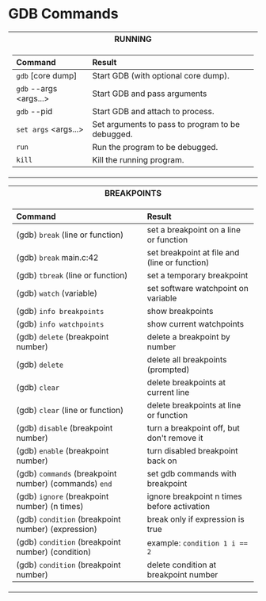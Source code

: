 # GDB Commands

<div>
<table>
<tr><th>RUNNING</th>
<tr><td>

| Command | Result |
| :------ | :----- |
| `gdb` <program> [core dump]           | Start GDB (with optional core dump).                |
| `gdb` --args <program> <args...>      | Start GDB and pass arguments                        |
| `gdb` --pid <pid>                     | Start GDB and attach to process.                    |
| `set args` <args...>                  | Set arguments to pass to program to be debugged.    |
| `run`                                 | Run the program to be debugged.                     |
| `kill`                                | Kill the running program.                           |
</td></tr> </table
</div>
  
<div>
<table>
<tr><th>BREAKPOINTS</th>
<tr><td>

| Command | Result |
| :------ | :----- |
| (gdb) `break` (line or function)                      | set a breakpoint on a line or function            |
| (gdb) `break` main.c:42                               | set breakpoint at file and (line or function)     |
| (gdb) `tbreak` (line or function)                     | set a temporary breakpoint                        |
| (gdb) `watch` (variable)                              | set software watchpoint on variable               |
| (gdb) `info breakpoints`                              | show breakpoints                                  |
| (gdb) `info watchpoints`                              | show current watchpoints                          |
| (gdb) `delete` (breakpoint number)                    | delete a breakpoint by number                     |
| (gdb) `delete`                                        | delete all breakpoints (prompted)                 |
| (gdb) `clear`                                         | delete breakpoints at current line                |
| (gdb) `clear` (line or function)                      | delete breakpoints at line or function            |
| (gdb) `disable` (breakpoint number)                   | turn a breakpoint off, but don't remove it        |
| (gdb) `enable` (breakpoint number)                    | turn disabled breakpoint back on                  |
| (gdb) `commands` (breakpoint number) (commands) `end` | set gdb commands with breakpoint                  |
| (gdb) `ignore` (breakpoint number) (n times)          | ignore breakpoint n times before activation       |
| (gdb) `condition` (breakpoint number) (expression)    | break only if expression is true                  |
| (gdb) `condition` (breakpoint number) (condition)     | example: `condition 1 i == 2`                     |
| (gdb) `condition` (breakpoint number)                 | delete condition at breakpoint number             |
  
</td></tr> </table
</div>










